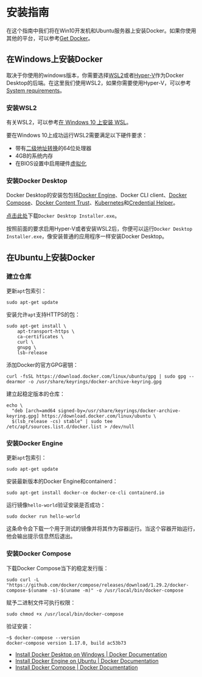 # 安装指南

在这个指南中我们将在Win10开发机和Ubuntu服务器上安装Docker。如果你使用其他的平台，可以参考[Get Docker](https://docs.docker.com/get-docker/)。

## 在Windows上安装Docker

取决于你使用的windows版本，你需要选择[WSL2](https://docs.microsoft.com/zh-cn/windows/wsl/install-win10)或者[Hyper-V](https://docs.microsoft.com/zh-cn/virtualization/hyper-v-on-windows/quick-start/enable-hyper-v)作为Docker Desktop的后端。在这里我们使用WSL2，如果你需要使用Hyper-V，可以参考[System requirements](https://docs.docker.com/docker-for-windows/install/#system-requirements)。

### 安装WSL2

有关WSL2，可以参考[在 Windows 10 上安装 WSL](https://docs.microsoft.com/zh-cn/windows/wsl/install-win10)。

要在Windows 10上成功运行WSL2需要满足以下硬件要求：
- 带有[二级地址转换](https://en.wikipedia.org/wiki/Second_Level_Address_Translation)的64位处理器
- 4GB的系统内存
- 在BIOS设置中启用硬件[虚拟化](https://docs.docker.com/docker-for-windows/troubleshoot/#virtualization-must-be-enabled)

### 安装Docker Desktop

Docker Desktop的安装包包括[Docker Engine](https://docs.docker.com/engine/)、Docker CLI client、[Docker Compose](https://docs.docker.com/compose/)、[Docker Content Trust](https://docs.docker.com/docker-for-windows/engine/security/trust.md)、[Kubernetes](https://github.com/kubernetes/kubernetes/)和[Credential Helper](https://github.com/docker/docker-credential-helpers/)。

[点击此处](https://desktop.docker.com/win/stable/amd64/Docker%20Desktop%20Installer.exe)下载`Docker Desktop Installer.exe`。

按照前面的要求启用Hyper-V或者安装WSL2后，你便可以运行`Docker Desktop Installer.exe`，像安装普通的应用程序一样安装Docker Desktop。

## 在Ubuntu上安装Docker

### 建立仓库

更新`apt`包索引：

`sudo apt-get update`

安装允许`apt`支持HTTPS的包：

```
sudo apt-get install \
    apt-transport-https \
    ca-certificates \
    curl \
    gnupg \
    lsb-release
```

添加Docker的官方GPG密钥：

`curl -fsSL https://download.docker.com/linux/ubuntu/gpg | sudo gpg --dearmor -o /usr/share/keyrings/docker-archive-keyring.gpg`

建立起稳定版本的仓库：

```
echo \
  "deb [arch=amd64 signed-by=/usr/share/keyrings/docker-archive-keyring.gpg] https://download.docker.com/linux/ubuntu \
  $(lsb_release -cs) stable" | sudo tee /etc/apt/sources.list.d/docker.list > /dev/null
```

### 安装Docker Engine

更新`apt`包索引：

`sudo apt-get update`

安装最新版本的Docker Engine和containerd：

`sudo apt-get install docker-ce docker-ce-cli containerd.io`

运行镜像`hello-world`验证安装是否成功：

`sudo docker run hello-world`

这条命令会下载一个用于测试的镜像并将其作为容器运行。当这个容器开始运行，他会输出提示信息然后退出。

### 安装Docker Compose

下载Docker Compose当下的稳定发行版：

`sudo curl -L "https://github.com/docker/compose/releases/download/1.29.2/docker-compose-$(uname -s)-$(uname -m)" -o /usr/local/bin/docker-compose`

赋予二进制文件可执行权限：

`sudo chmod +x /usr/local/bin/docker-compose`

验证安装：

```
~$ docker-compose --version
docker-compose version 1.17.0, build ac53b73
```

- [Install Docker Desktop on Windows | Docker Documentation](https://docs.docker.com/docker-for-windows/install/)
- [Install Docker Engine on Ubuntu | Docker Documentation](https://docs.docker.com/engine/install/ubuntu/)
- [Install Docker Compose | Docker Documentation](https://docs.docker.com/compose/install/)